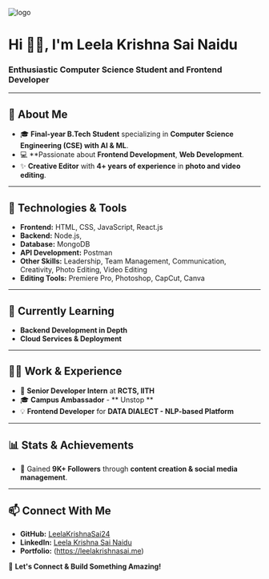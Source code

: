 ![logo](https://github.com/leelakrishnasainaidu/LeelaKrishnaSai24/blob/main/Cover%20Picture.png)

# Hi 👋🏻, I'm Leela Krishna Sai Naidu
### Enthusiastic Computer Science Student and Frontend Developer
---

## 🚀 About Me
- 🎓 **Final-year B.Tech Student** specializing in **Computer Science Engineering (CSE) with AI & ML**.
- 💻 **Passionate about **Frontend Development**, **Web Development**.
- ✨ **Creative Editor** with **4+ years of experience** in **photo and video editing**.
---

## 🔧 Technologies & Tools
- **Frontend:** HTML, CSS, JavaScript, React.js
- **Backend:** Node.js, 
- **Database:** MongoDB
- **API Development:** Postman
- **Other Skills:** Leadership, Team Management, Communication, Creativity, Photo Editing, Video Editing
- **Editing Tools:** Premiere Pro, Photoshop, CapCut, Canva

---

## 🌱 Currently Learning
- **Backend Development in Depth**
- **Cloud Services & Deployment**

---

## 👨‍💻 Work & Experience
- 🏢 **Senior Developer Intern** at **RCTS, IITH**
- 🎓 **Campus Ambassador** - ** Unstop **
- 💡 **Frontend Developer** for **DATA DIALECT - NLP-based Platform**

---

## 📊 Stats & Achievements
- 📢 Gained **9K+ Followers** through **content creation & social media management**.
---

## 📫 Connect With Me
- **GitHub:** [LeelaKrishnaSai24](https://github.com/leelakrishnasainaidu)
- **LinkedIn:** [Leela Krishna Sai Naidu](https://www.linkedin.com/in/leelakrishnasai)
- **Portfolio:** (https://leelakrishnasai.me)

🚀 **Let's Connect & Build Something Amazing!**
